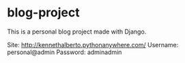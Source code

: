 # blog-project

This is a personal blog project made with Django.

Site: http://kennethalberto.pythonanywhere.com/
Username: personal@admin
Password: adminadmin
